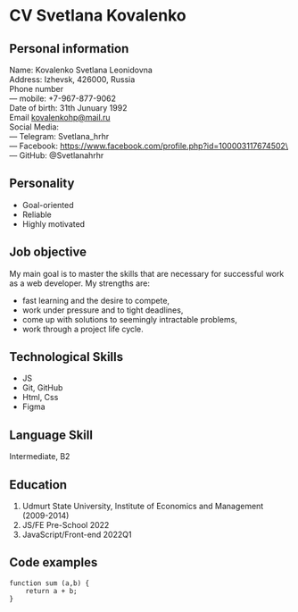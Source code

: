 # CV Svetlana Kovalenko

## Personal information

Name: Kovalenko Svetlana Leonidovna\
Address: Izhevsk, 426000, Russia\
Phone number\
— mobile: +7-967-877-9062\
Date of birth: 31th Junuary 1992\
Email kovalenkohp@mail.ru\
Social Media:\
— Telegram: Svetlana_hrhr\
— Facebook: https://www.facebook.com/profile.php?id=100003117674502\
— GitHub: @Svetlanahrhr

## Personality

- Goal-oriented
- Reliable
- Highly motivated

## Job objective

My main goal is to master the skills that are necessary for successful work as a web developer. My strengths are:

- fast learning and the desire to compete,
- work under pressure and to tight deadlines,
- come up with solutions to seemingly intractable problems,
- work through a project life cycle.

## Technological Skills

- JS
- Git, GitHub
- Html, Css
- Figma

## Language Skill

Intermediate, B2

## Education

1. Udmurt State University, Institute of Economics and Management (2009-2014)
1. JS/FE Pre-School 2022
1. JavaScript/Front-end 2022Q1

## Code examples

    function sum (a,b) {
        return a + b;
    }
